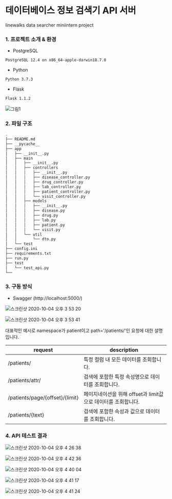 # 데이터베이스 정보 검색기 API 서버
linewalks data searcher miniintern project 

### 1. 프로젝트 소개 & 환경
- PostgreSQL
 ```bash
 PostgreSQL 12.4 on x86_64-apple-darwin18.7.0
 ```
- Python
 ```bash
 Python 3.7.3
 ```
- Flask
 ```bash
Flask 1.1.2
 ``` 

![그림1](https://user-images.githubusercontent.com/39934875/95008824-18ece880-0658-11eb-8551-28ee5e4c7733.png)

### 2. 파일 구조
```bash
.
├── README.md
├── __pycache__
├── app
│   ├── __init__.py
│   ├── main
│   │   ├── __init__.py
│   │   ├── controllers
│   │   │   ├── __init__.py
│   │   │   ├── disease_controller.py
│   │   │   ├── drug_controller.py
│   │   │   ├── lab_controller.py
│   │   │   ├── patient_controller.py
│   │   │   └── visit_controller.py
│   │   ├── models
│   │   │   ├── __init__.py
│   │   │   ├── disease.py
│   │   │   ├── drug.py
│   │   │   ├── lab.py
│   │   │   ├── patient.py
│   │   │   └── visit.py
│   │   └── util
│   │       └── dto.py
│   └── test
├── config.ini
├── requirements.txt
├── run.py
├── test
│   └── test_api.py
└── 
```

### 3. 구동 방식
* Swagger (http://localhost:5000/)

![스크린샷 2020-10-04 오후 3 53 20](https://user-images.githubusercontent.com/39934875/95009110-5d798380-065a-11eb-9ff5-dcadadb3bf31.png)

![스크린샷 2020-10-04 오후 3 53 41](https://user-images.githubusercontent.com/39934875/95009122-72561700-065a-11eb-93c5-5315ee36399e.png)

대표적인 예시로 namespace가 patient이고 path='/patients/'인 요청에 대한 설명입니다.

request  | description
------------ | ------------- 
/patients/ | 특정 컬럼 내 모든 데이터를 조회합니다.
/patients/attr/ | 검색에 포함한 특정 속성명으로 데이터를 조회합니다.
/patients/page/{offset}/{limit} | 페이지네이션을 위해 offset과 limit값으로 데이터를 조회합니다.
/patients/{text} | 검색에 포함한 속성과 값으로 데이터를 조회합니다.

### 4. API 테스트 결과

![스크린샷 2020-10-04 오후 4 26 38](https://user-images.githubusercontent.com/39934875/95009944-a2a0b400-0660-11eb-9259-0a6de3aad4d9.png)

![스크린샷 2020-10-04 오후 4 42 36](https://user-images.githubusercontent.com/39934875/95009946-a8969500-0660-11eb-9523-7f7e6255c8b1.png)

![스크린샷 2020-10-04 오후 4 40 04](https://user-images.githubusercontent.com/39934875/95009961-c106af80-0660-11eb-9ad7-9d711f9bd516.png)

![스크린샷 2020-10-04 오후 4 41 17](https://user-images.githubusercontent.com/39934875/95009971-d54aac80-0660-11eb-801c-e34de97573f9.png)

![스크린샷 2020-10-04 오후 4 41 24](https://user-images.githubusercontent.com/39934875/95009974-daa7f700-0660-11eb-8104-27a65c2d52e7.png)
